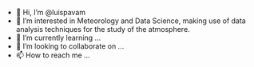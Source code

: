 - 👋 Hi, I’m @luispavam
- 👀 I’m interested in Meteorology and Data Science, making use of data analysis techniques for the study of the atmosphere.
- 🌱 I’m currently learning ...
- 💞️ I’m looking to collaborate on ...
- 📫 How to reach me ...

<!---
luispavam/luispavam is a ✨ special ✨ repository because its `README.md` (this file) appears on your GitHub profile.
You can click the Preview link to take a look at your changes.
--->
